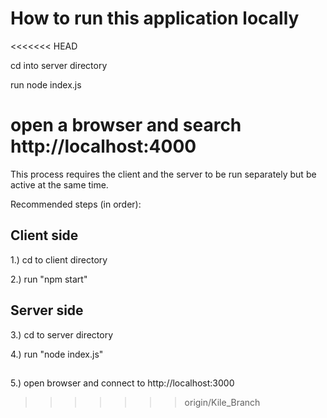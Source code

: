 # How to run this application locally
<<<<<<< HEAD

cd into server directory

run node index.js

open a browser and search http://localhost:4000
=======
This process requires the client and the server to be run separately but be active at the same time. 

Recommended steps (in order):

## Client side

1.) cd to client directory

2.) run "npm start"

## Server side

3.) cd to server directory

4.) run "node index.js"

##

5.) open browser and connect to http://localhost:3000

>>>>>>> origin/Kile_Branch

